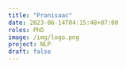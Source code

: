 ```yaml
---
title: "Pranisaac"
date: 2023-06-14T04:15:48+07:00
roles: PhD
image: /img/logo.png
project: NLP
draft: false
---
```


